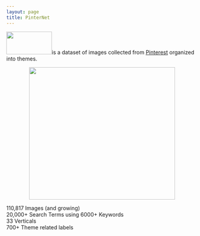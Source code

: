 ```yaml
---
layout: page
title: PinterNet
---
```

<img src="{{ '/img/pinternet.png' | prepend: site.baseurl }}" alt="" height="60" width="120">is a dataset of images collected from <a href="pinterest.com">Pinterest</a> organized into themes.
<p style="text-align:center"><img src="{{ '/img/pinterest.jpg' | prepend: site.baseurl }}" alt="" height="350" width="385"></p>

110,817 Images (and growing)<br>
20,000+ Search Terms using 6000+ Keywords<br>
33 Verticals<br>
700+ Theme related labels<br>
